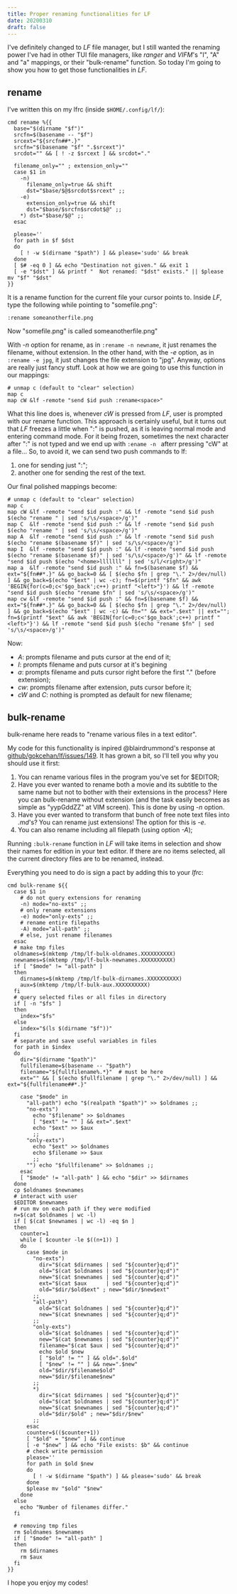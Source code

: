 ```yaml
---
title: Proper renaming functionalities for LF
date: 20200310
draft: false
---
```


I've definitely changed to *LF* file manager, but I still wanted the renaming power I've had in other TUI file managers, like *ranger* and *VIFM*'s "I", "A" and "a" mappings, or their "bulk-rename" function. So today I'm going to show you how to get those functionalities in *LF*.


## rename

I've written this on my lfrc (inside `$HOME/.config/lf/`):

```lf
cmd rename %{{
  base="$(dirname "$f")"
  srcfn=$(basename -- "$f")
  srcext="${srcfn##*.}"
  srcfn="$(basename "$f" ".$srcext")"
  srcdot="" && [ ! -z $srcext ] && srcdot="."

  filename_only="" ; extension_only=""
  case $1 in
    -n)
      filename_only=true && shift
      dst="$base/$@$srcdot$srcext" ;;
    -e)
      extension_only=true && shift
      dst="$base/$srcfn$srcdot$@" ;;
    *) dst="$base/$@" ;;
  esac

  please=''
  for path in $f $dst
  do
    [ ! -w $(dirname "$path") ] && please='sudo' && break
  done
  [ $# -eq 0 ] && echo "Destination not given." && exit 1
  [ -e "$dst" ] && printf "  Not renamed: "$dst" exists." || $please mv "$f" "$dst"
}}
```

It is a rename function for the current file your cursor points to. Inside *LF*, type the following while pointing to "somefile.png":
```vim
:rename someanotherfile.png
```
Now "somefile.png" is called someanotherfile.png"

With *-n* option for rename, as in `:rename -n newname`, it just renames the filename, without extension. In the other hand, with the *-e* option, as in `:rename -e jpg`, it just changes the file extension to "jpg". Anyway, options are really just fancy stuff. Look at how we are going to use this function in our mappings:

```vim
# unmap c (default to "clear" selection)
map c
map cW &lf -remote "send $id push :rename<space>"
```

What this line does is, whenever *cW* is pressed from *LF*, user is prompted with our rename function. This approach is certainly useful, but it turns out that *LF* freezes a little when ":" is pushed, as it is leaving normal mode and entering command mode. For it being frozen, sometimes the next character after ":" is not typed and we end up with `:ename -n ` afterr pressing "cW" at a file... So, to avoid it, we can send two push commands to lf:
  1. one for sending just ":";
  2. another one for sending the rest of the text.

Our final polished mappings become:
```vim
# unmap c (default to "clear" selection)
map c
map cW &lf -remote "send $id push :" && lf -remote "send $id push $(echo "rename " | sed 's/\s/<space>/g')"
map C  &lf -remote "send $id push :" && lf -remote "send $id push $(echo "rename " | sed 's/\s/<space>/g')"
map A  &lf -remote "send $id push :" && lf -remote "send $id push $(echo "rename $(basename $f)" | sed 's/\s/<space>/g')"
map I  &lf -remote "send $id push :" && lf -remote "send $id push $(echo "rename $(basename $f)" | sed 's/\s/<space>/g')" && lf -remote "send $id push $(echo "<home>lllllll" | sed 's/l/<right>/g')"
map a  &lf -remote "send $id push :" && fn=$(basename $f) && ext="${fn##*.}" && go_back=0 && [ $(echo $fn | grep "\." 2>/dev/null) ] && go_back=$(echo "$ext" | wc -c); fn=$(printf "$fn" && awk 'BEGIN{for(c=0;c<'$go_back';c++) printf "<left>"}') && lf -remote "send $id push $(echo "rename $fn" | sed 's/\s/<space>/g')"
map cw &lf -remote "send $id push :" && fn=$(basename $f) && ext="${fn##*.}" && go_back=0 && [ $(echo $fn | grep "\." 2>/dev/null) ] && go_back=$(echo "$ext" | wc -c) && fn="" && ext=".$ext" || ext=""; fn=$(printf "$ext" && awk 'BEGIN{for(c=0;c<'$go_back';c++) printf "<left>"}') && lf -remote "send $id push $(echo "rename $fn" | sed 's/\s/<space>/g')"
```

Now:
  - *A*: prompts filename and puts cursor at the end of it;
  - *I*: prompts filename and puts cursor at it's begining
  - *a*: prompts filename and puts cursor right before the first "." (before extension);
  - *cw*: prompts filename after extension, puts cursor before it;
  - *cW* and *C*: nothing is prompted as default for new filename;


## bulk-rename

bulk-rename here reads to "rename various files in a text editor".

My code for this functionality is inpired @blairdrummond's response at [github/gokcehan/lf/issues/149](https://github.com/gokcehan/lf/issues/149). It has grown a bit, so I'll tell you why you should use it first:

  1. You can rename various files in the program you've set for $EDITOR;
  2. Have you ever wanted to rename both a movie and its subtitle to the same name but not to bother with their extensions in the process? Here you can bulk-rename without extension (and the task easily becomes as simple as "yypGddZZ" at VIM screen). This is done by using *-n* option.
  3. Have you ever wanted to transform that bunch of free note text files into *.md*'s? You can rename just extensions! The option for this is *-e*.
  4. You can also rename including all filepath (using option *-A*);

Running `:bulk-rename` function in *LF* will take items in selection and show their names for edition in your text editor. If there are no items selected, all the current directory files are to be renamed, instead.

Everything you need to do is sign a pact by adding this to your *lfrc*:

```lf
cmd bulk-rename ${{
  case $1 in
    # do not query extensions for renaming
    -n) mode="no-exts" ;;
    # only rename extensions
    -e) mode="only-exts" ;;
    # rename entire filepaths
    -A) mode="all-path" ;;
    # else, just rename filenames
  esac
  # make tmp files
  oldnames=$(mktemp /tmp/lf-bulk-oldnames.XXXXXXXXXX)
  newnames=$(mktemp /tmp/lf-bulk-newnames.XXXXXXXXXX)
  if [ "$mode" != "all-path" ]
  then
    dirnames=$(mktemp /tmp/lf-bulk-dirnames.XXXXXXXXXX)
    aux=$(mktemp /tmp/lf-bulk-aux.XXXXXXXXXX)
  fi
  # query selected files or all files in directory
  if [ -n "$fs" ]
  then
    index="$fs"
  else
    index="$(ls $(dirname "$f"))"
  fi
  # separate and save useful variables in files
  for path in $index
  do
    dir="$(dirname "$path")"
    fullfilename=$(basename -- "$path")
    filename="${fullfilename%.*}"  # must be here
    ext="" && [ $(echo $fullfilename | grep "\." 2>/dev/null) ] && ext="${fullfilename##*.}"

    case "$mode" in
      "all-path") echo "$(realpath "$path")" >> $oldnames ;;
      "no-exts")
        echo "$filename" >> $oldnames
        [ "$ext" != "" ] && ext=".$ext"
        echo "$ext" >> $aux
        ;;
      "only-exts")
        echo "$ext" >> $oldnames
        echo $filename >> $aux
        ;;
      "") echo "$fullfilename" >> $oldnames ;;
    esac
    [ "$mode" != "all-path" ] && echo "$dir" >> $dirnames
  done
  cp $oldnames $newnames
  # interact with user
  $EDITOR $newnames
  # run mv on each path if they were modified
  n=$(cat $oldnames | wc -l)
  if [ $(cat $newnames | wc -l) -eq $n ]
  then
    counter=1
    while [ $counter -le $((n+1)) ]
    do
      case $mode in
        "no-exts")
          dir="$(cat $dirnames | sed "${counter}q;d")"
          old="$(cat $oldnames | sed "${counter}q;d")"
          new="$(cat $newnames | sed "${counter}q;d")"
          ext="$(cat $aux      | sed "${counter}q;d")"
          old="$dir/$old$ext" ; new="$dir/$new$ext"
        ;;
        "all-path")
          old="$(cat $oldnames | sed "${counter}q;d")"
          new="$(cat $newnames | sed "${counter}q;d")"
        ;;
        "only-exts")
          old="$(cat $oldnames | sed "${counter}q;d")"
          new="$(cat $newnames | sed "${counter}q;d")"
          filename="$(cat $aux | sed "${counter}q;d")"
          echo $old $new
          [ "$old" != "" ] && old=".$old"
          [ "$new" != "" ] && new=".$new"
          old="$dir/$filename$old"
          new="$dir/$filename$new"
        ;;
        *)
          dir="$(cat $dirnames | sed "${counter}q;d")"
          old="$(cat $oldnames | sed "${counter}q;d")"
          new="$(cat $newnames | sed "${counter}q;d")"
          old="$dir/$old" ; new="$dir/$new"
        ;;
      esac
      counter=$(($counter+1))
      [ "$old" = "$new" ] && continue
      [ -e "$new" ] && echo "File exists: $b" && continue
      # check write permission
      please=''
      for path in $old $new
      do
        [ ! -w $(dirname "$path") ] && please='sudo' && break
      done
      $please mv "$old" "$new"
    done
  else
    echo "Number of filenames differ."
  fi

  # removing tmp files
  rm $oldnames $newnames
  if [ "$mode" != "all-path" ]
  then
    rm $dirnames
    rm $aux
  fi
}}
```

I hope you enjoy my codes!
